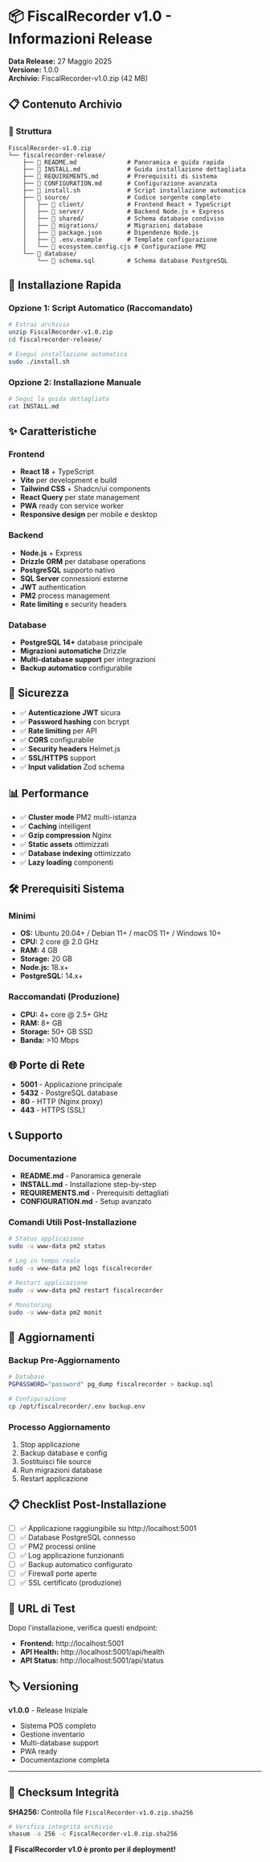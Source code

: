 # 📦 FiscalRecorder v1.0 - Informazioni Release

**Data Release:** 27 Maggio 2025  
**Versione:** 1.0.0  
**Archivio:** FiscalRecorder-v1.0.zip (42 MB)  

## 📋 Contenuto Archivio

### 📁 Struttura
```
FiscalRecorder-v1.0.zip
└── fiscalrecorder-release/
    ├── 📄 README.md              # Panoramica e guida rapida
    ├── 📄 INSTALL.md             # Guida installazione dettagliata
    ├── 📄 REQUIREMENTS.md        # Prerequisiti di sistema
    ├── 📄 CONFIGURATION.md       # Configurazione avanzata
    ├── 🔧 install.sh             # Script installazione automatica
    ├── 📁 source/                # Codice sorgente completo
    │   ├── 📁 client/            # Frontend React + TypeScript
    │   ├── 📁 server/            # Backend Node.js + Express
    │   ├── 📁 shared/            # Schema database condiviso
    │   ├── 📁 migrations/        # Migrazioni database
    │   ├── 📄 package.json       # Dipendenze Node.js
    │   ├── 📄 .env.example       # Template configurazione
    │   └── 📄 ecosystem.config.cjs # Configurazione PM2
    └── 📁 database/
        └── 📄 schema.sql         # Schema database PostgreSQL
```

## 🚀 Installazione Rapida

### Opzione 1: Script Automatico (Raccomandato)
```bash
# Estrai archivio
unzip FiscalRecorder-v1.0.zip
cd fiscalrecorder-release/

# Esegui installazione automatica
sudo ./install.sh
```

### Opzione 2: Installazione Manuale
```bash
# Segui la guida dettagliata
cat INSTALL.md
```

## ✨ Caratteristiche

### Frontend
- **React 18** + TypeScript
- **Vite** per development e build
- **Tailwind CSS** + Shadcn/ui components
- **React Query** per state management
- **PWA** ready con service worker
- **Responsive design** per mobile e desktop

### Backend
- **Node.js** + Express
- **Drizzle ORM** per database operations
- **PostgreSQL** supporto nativo
- **SQL Server** connessioni esterne
- **JWT** authentication
- **PM2** process management
- **Rate limiting** e security headers

### Database
- **PostgreSQL 14+** database principale
- **Migrazioni automatiche** Drizzle
- **Multi-database support** per integrazioni
- **Backup automatico** configurabile

## 🔐 Sicurezza

- ✅ **Autenticazione JWT** sicura
- ✅ **Password hashing** con bcrypt
- ✅ **Rate limiting** per API
- ✅ **CORS** configurabile
- ✅ **Security headers** Helmet.js
- ✅ **SSL/HTTPS** support
- ✅ **Input validation** Zod schema

## 📊 Performance

- ✅ **Cluster mode** PM2 multi-istanza
- ✅ **Caching** intelligent
- ✅ **Gzip compression** Nginx
- ✅ **Static assets** ottimizzati
- ✅ **Database indexing** ottimizzato
- ✅ **Lazy loading** componenti

## 🛠️ Prerequisiti Sistema

### Minimi
- **OS:** Ubuntu 20.04+ / Debian 11+ / macOS 11+ / Windows 10+
- **CPU:** 2 core @ 2.0 GHz
- **RAM:** 4 GB
- **Storage:** 20 GB
- **Node.js:** 18.x+
- **PostgreSQL:** 14.x+

### Raccomandati (Produzione)
- **CPU:** 4+ core @ 2.5+ GHz
- **RAM:** 8+ GB
- **Storage:** 50+ GB SSD
- **Banda:** >10 Mbps

## 🌐 Porte di Rete

- **5001** - Applicazione principale
- **5432** - PostgreSQL database
- **80** - HTTP (Nginx proxy)
- **443** - HTTPS (SSL)

## 📞 Supporto

### Documentazione
- **README.md** - Panoramica generale
- **INSTALL.md** - Installazione step-by-step
- **REQUIREMENTS.md** - Prerequisiti dettagliati
- **CONFIGURATION.md** - Setup avanzato

### Comandi Utili Post-Installazione
```bash
# Status applicazione
sudo -u www-data pm2 status

# Log in tempo reale
sudo -u www-data pm2 logs fiscalrecorder

# Restart applicazione
sudo -u www-data pm2 restart fiscalrecorder

# Monitoring
sudo -u www-data pm2 monit
```

## 🔄 Aggiornamenti

### Backup Pre-Aggiornamento
```bash
# Database
PGPASSWORD="password" pg_dump fiscalrecorder > backup.sql

# Configurazione
cp /opt/fiscalrecorder/.env backup.env
```

### Processo Aggiornamento
1. Stop applicazione
2. Backup database e config
3. Sostituisci file source
4. Run migrazioni database
5. Restart applicazione

## 📋 Checklist Post-Installazione

- [ ] ✅ Applicazione raggiungibile su http://localhost:5001
- [ ] ✅ Database PostgreSQL connesso
- [ ] ✅ PM2 processi online
- [ ] ✅ Log applicazione funzionanti
- [ ] ✅ Backup automatico configurato
- [ ] ✅ Firewall porte aperte
- [ ] ✅ SSL certificato (produzione)

## 🎯 URL di Test

Dopo l'installazione, verifica questi endpoint:

- **Frontend:** http://localhost:5001
- **API Health:** http://localhost:5001/api/health
- **API Status:** http://localhost:5001/api/status

## 🏷️ Versioning

**v1.0.0** - Release Iniziale
- Sistema POS completo
- Gestione inventario
- Multi-database support
- PWA ready
- Documentazione completa

---

## 📝 Checksum Integrità

**SHA256:** Controlla file `FiscalRecorder-v1.0.zip.sha256`

```bash
# Verifica integrità archivio
shasum -a 256 -c FiscalRecorder-v1.0.zip.sha256
```

**🎉 FiscalRecorder v1.0 è pronto per il deployment!**
